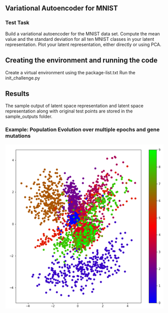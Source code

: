 ## Variational Autoencoder for MNIST
### Test Task
 Build a variational autoencoder for the MNIST data set. Compute the mean value and the
standard deviation for all ten MNIST classes in your latent representation. Plot your latent
representation, either directly or using PCA.

## Creating the environment and running the code

Create a virtual environment using the package-list.txt
Run the init_challenge.py

## Results

The sample output of latent space representation and latent space representation along with original test points are stored in the sample_outputs folder.

### Example: Population Evolution over multiple epochs and gene mutations

<div>
<img src="/sample_outputs/Latent_space_image.png">
</div>
